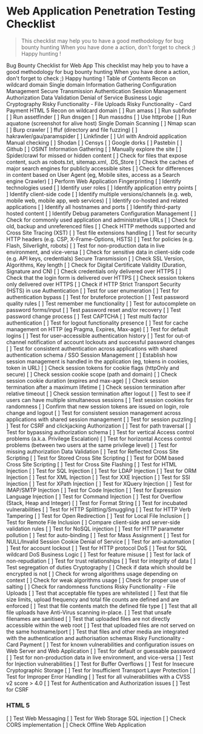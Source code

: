 # Web Application Penetration Testing Checklist
> This checklist may help you to have a good methodology for bug bounty hunting
When you have done a action, don't forget to check ;)
Happy hunting !

Bug Bounty Checklist for Web App
This checklist may help you to have a good methodology for bug bounty hunting
When you have done a action, don't forget to check ;)
Happy hunting !
Table of Contents
Recon on wildcard domain
Single domain
Information Gathering
Configuration Management
Secure Transmission
Authentication
Session Management
Authorization
Data Validation
Denial of Service
Business Logic
Cryptography
Risky Functionality - File Uploads
Risky Functionality - Card Payment
HTML 5
Recon on wildcard domain
[ ] Run amass
[ ] Run subfinder
[ ] Run assetfinder
[ ] Run dnsgen
[ ] Run massdns
[ ] Use httprobe
[ ] Run aquatone (screenshot for alive host)
Single Domain
Scanning
[ ] Nmap scan
[ ] Burp crawler
[ ] ffuf (directory and file fuzzing)
[ ] hakrawler/gau/paramspider
[ ] Linkfinder
[ ] Url with Android application
Manual checking
[ ] Shodan
[ ] Censys
[ ] Google dorks
[ ] Pastebin
[ ] Github
[ ] OSINT
Information Gathering
[ ] Manually explore the site
[ ] Spider/crawl for missed or hidden content
[ ] Check for files that expose content, such as robots.txt, sitemap.xml, .DS_Store
[ ] Check the caches of major search engines for publicly accessible sites
[ ] Check for differences in content based on User Agent (eg, Mobile sites, access as a Search engine
Crawler)
[ ] Perform Web Application Fingerprinting
[ ] Identify technologies used
[ ] Identify user roles
[ ] Identify application entry points
[ ] Identify client-side code
[ ] Identify multiple versions/channels (e.g. web, mobile web, mobile app, web services)
[ ] Identify co-hosted and related applications
[ ] Identify all hostnames and ports
[ ] Identify third-party hosted content
[ ] Identify Debug parameters
Configuration Management
[ ] Check for commonly used application and administrative URLs
[ ] Check for old, backup and unreferenced files
[ ] Check HTTP methods supported and Cross Site Tracing (XST)
[ ] Test file extensions handling
[ ] Test for security HTTP headers (e.g. CSP, X-Frame-Options, HSTS)
[ ] Test for policies (e.g. Flash, Silverlight, robots)
[ ] Test for non-production data in live environment, and vice-versa
[ ] Check for sensitive data in client-side code (e.g. API keys, credentials)
Secure Transmission
[ ] Check SSL Version, Algorithms, Key length
[ ] Check for Digital Certificate Validity (Duration, Signature and CN)
[ ] Check credentials only delivered over HTTPS
[ ] Check that the login form is delivered over HTTPS
[ ] Check session tokens only delivered over HTTPS
[ ] Check if HTTP Strict Transport Security (HSTS) in use
Authentication
[ ] Test for user enumeration
[ ] Test for authentication bypass
[ ] Test for bruteforce protection
[ ] Test password quality rules
[ ] Test remember me functionality
[ ] Test for autocomplete on password forms/input
[ ] Test password reset and/or recovery
[ ] Test password change process
[ ] Test CAPTCHA
[ ] Test multi factor authentication
[ ] Test for logout functionality presence
[ ] Test for cache management on HTTP (eg Pragma, Expires, Max-age)
[ ] Test for default logins
[ ] Test for user-accessible authentication history
[ ] Test for out-of channel notification of account lockouts and successful password changes
[ ] Test for consistent authentication across applications with shared authentication schema / SSO
Session Management
[ ] Establish how session management is handled in the application (eg, tokens in cookies, token in
URL)
[ ] Check session tokens for cookie flags (httpOnly and secure)
[ ] Check session cookie scope (path and domain)
[ ] Check session cookie duration (expires and max-age)
[ ] Check session termination after a maximum lifetime
[ ] Check session termination after relative timeout
[ ] Check session termination after logout
[ ] Test to see if users can have multiple simultaneous sessions
[ ] Test session cookies for randomness
[ ] Confirm that new session tokens are issued on login, role change and logout
[ ] Test for consistent session management across applications with shared session management
[ ] Test for session puzzling
[ ] Test for CSRF and clickjacking
Authorization
[ ] Test for path traversal
[ ] Test for bypassing authorization schema
[ ] Test for vertical Access control problems (a.k.a. Privilege Escalation)
[ ] Test for horizontal Access control problems (between two users at the same privilege level)
[ ] Test for missing authorization
Data Validation
[ ] Test for Reflected Cross Site Scripting
[ ] Test for Stored Cross Site Scripting
[ ] Test for DOM based Cross Site Scripting
[ ] Test for Cross Site Flashing
[ ] Test for HTML Injection
[ ] Test for SQL Injection
[ ] Test for LDAP Injection
[ ] Test for ORM Injection
[ ] Test for XML Injection
[ ] Test for XXE Injection
[ ] Test for SSI Injection
[ ] Test for XPath Injection
[ ] Test for XQuery Injection
[ ] Test for IMAP/SMTP Injection
[ ] Test for Code Injection
[ ] Test for Expression Language Injection
[ ] Test for Command Injection
[ ] Test for Overflow (Stack, Heap and Integer)
[ ] Test for Format String
[ ] Test for incubated vulnerabilities
[ ] Test for HTTP Splitting/Smuggling
[ ] Test for HTTP Verb Tampering
[ ] Test for Open Redirection
[ ] Test for Local File Inclusion
[ ] Test for Remote File Inclusion
[ ] Compare client-side and server-side validation rules
[ ] Test for NoSQL injection
[ ] Test for HTTP parameter pollution
[ ] Test for auto-binding
[ ] Test for Mass Assignment
[ ] Test for NULL/Invalid Session Cookie
Denial of Service
[ ] Test for anti-automation
[ ] Test for account lockout
[ ] Test for HTTP protocol DoS
[ ] Test for SQL wildcard DoS
Business Logic
[ ] Test for feature misuse
[ ] Test for lack of non-repudiation
[ ] Test for trust relationships
[ ] Test for integrity of data
[ ] Test segregation of duties
Cryptography
[ ] Check if data which should be encrypted is not
[ ] Check for wrong algorithms usage depending on context
[ ] Check for weak algorithms usage
[ ] Check for proper use of salting
[ ] Check for randomness functions
Risky Functionality - File Uploads
[ ] Test that acceptable file types are whitelisted
[ ] Test that file size limits, upload frequency and total file counts are defined and are enforced
[ ] Test that file contents match the defined file type
[ ] Test that all file uploads have Anti-Virus scanning in-place.
[ ] Test that unsafe filenames are sanitised
[ ] Test that uploaded files are not directly accessible within the web root
[ ] Test that uploaded files are not served on the same hostname/port
[ ] Test that files and other media are integrated with the authentication and authorisation schemas
Risky Functionality - Card Payment
[ ] Test for known vulnerabilities and configuration issues on Web Server and Web Application
[ ] Test for default or guessable password
[ ] Test for non-production data in live environment, and vice-versa
[ ] Test for Injection vulnerabilities
[ ] Test for Buffer Overflows
[ ] Test for Insecure Cryptographic Storage
[ ] Test for Insufficient Transport Layer Protection
[ ] Test for Improper Error Handling
[ ] Test for all vulnerabilities with a CVSS v2 score > 4.0
[ ] Test for Authentication and Authorization issues
[ ] Test for CSRF
### HTML 5
[ ] Test Web Messaging
[ ] Test for Web Storage SQL injection
[ ] Check CORS implementation
[ ] Check Offline Web Application
